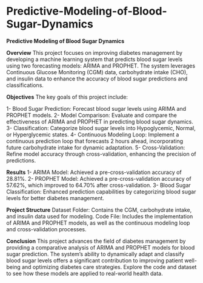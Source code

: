 # Predictive-Modeling-of-Blood-Sugar-Dynamics

**Predictive Modeling of Blood Sugar Dynamics**

**Overview**
This project focuses on improving diabetes management by developing a machine learning system that predicts blood sugar levels using two forecasting models: ARIMA and PROPHET. The system leverages Continuous Glucose Monitoring (CGM) data, carbohydrate intake (CHO), and insulin data to enhance the accuracy of blood sugar predictions and classifications.

**Objectives**
The key goals of this project include:

1- Blood Sugar Prediction: Forecast blood sugar levels using ARIMA and PROPHET models.
2- Model Comparison: Evaluate and compare the effectiveness of ARIMA and PROPHET in predicting blood sugar dynamics.
3- Classification: Categorize blood sugar levels into Hypoglycemic, Normal, or Hyperglycemic states.
4- Continuous Modeling Loop: Implement a continuous prediction loop that forecasts 2 hours ahead, incorporating future carbohydrate intake for dynamic adaptation.
5- Cross-Validation: Refine model accuracy through cross-validation, enhancing the precision of predictions.

**Results**
1- ARIMA Model: Achieved a pre-cross-validation accuracy of 28.81%.
2- PROPHET Model: Achieved a pre-cross-validation accuracy of 57.62%, which improved to 64.70% after cross-validation.
3- Blood Sugar Classification: Enhanced prediction capabilities by categorizing blood sugar levels for better diabetes management.

**Project Structure**
Dataset Folder: Contains the CGM, carbohydrate intake, and insulin data used for modeling.
Code File: Includes the implementation of ARIMA and PROPHET models, as well as the continuous modeling loop and cross-validation processes.

**Conclusion**
This project advances the field of diabetes management by providing a comparative analysis of ARIMA and PROPHET models for blood sugar prediction. The system’s ability to dynamically adapt and classify blood sugar levels offers a significant contribution to improving patient well-being and optimizing diabetes care strategies. Explore the code and dataset to see how these models are applied to real-world health data.
